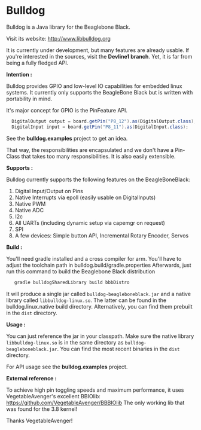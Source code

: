 Bulldog
=======

Bulldog is a Java library for the Beaglebone Black.

Visit its website: http://www.libbulldog.org

It is currently under development, but many features are already usable. If you're interested in the sources, visit the **Devline1 branch**. Yet, it is far from being a fully fledged API.

**Intention :**

Bulldog provides GPIO and low-level IO capabilities for embedded linux systems. It currently only supports the BeagleBone Black but is written with portability in mind.

  It's major concept for GPIO is the PinFeature API.
```java
  DigitalOutput output = board.getPin("P8_12").as(DigitalOutput.class);
  DigitalInput input = board.getPin("P8_11").as(DigitalInput.class);
```

See the __bulldog.examples__ project to get an idea.

That way, the responsibilities are encapsulated and we don't have a Pin-Class that takes too many responsibilities. It is also easily extensible.

**Supports :**

Bulldog currently supports the following features on the BeagleBoneBlack:
 1. Digital Input/Output on Pins
 2. Native Interrupts via epoll (easily usable on DigitalInputs)
 3. Native PWM
 4. Native ADC
 5. I2c
 6. All UARTs (including dynamic setup via capemgr on request)
 7. SPI
 8. A few devices: Simple button API, Incremental Rotary Encoder, Servos

**Build :**

You'll need gradle installed and a cross compiler for arm. You'll have to adjust the toolchain path in bulldog.build/gradle.properties
Afterwards, just run this command to build the Beaglebone Black distribution 
```java
   gradle bulldogSharedLibrary build bbbDistro
```
It will produce a single jar called ```bulldog-beagleboneblack.jar``` and a native library called ```libbulldog-linux.so```. The latter can be found in the bulldog.linux.native build directory. Alternatively, you can find them prebuilt in the ```dist``` directory.
    
**Usage :**

You can just reference the jar in your classpath. Make sure the native library ```libbulldog-linux.so``` is in the same directory as ```bulldog-beagleboneblack.jar```. You can find the most recent binaries in the ```dist``` directory.

For API usage see the __bulldog.examples__ project.


**External reference :**

To achieve high pin toggling speeds and maximum performance, it uses VegetableAvenger's excellent BBIOlib: https://github.com/VegetableAvenger/BBBIOlib
The only working lib that was found for the 3.8 kernel!

Thanks VegetableAvenger!



